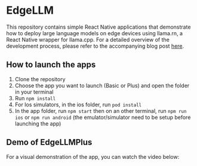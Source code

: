 # EdgeLLM

This repository contains simple React Native applications that demonstrate how to deploy large language models on edge devices using llama.rn, a React Native wrapper for llama.cpp. For a detailed overview of the development process, please refer to the accompanying blog post [here](https://www.example.com).

## How to launch the apps

1. Clone the repository
2. Choose the app you want to launch (Basic or Plus) and open the folder in your terminal
3. Run `npm install` 
4. For Ios simulators, in the ios folder, run `pod install`
5. In the app folder, run `npm start` then on an other terminal, run `npm run ios` or `npm run android` (the emulator/simulator need to be setup before launching the app)

## Demo of EdgeLLMPlus
For a visual demonstration of the app, you can watch the video below:

<!-- <video width="800" controls style="display: block; margin: 0 auto;">
  <source src="https://huggingface.co/datasets/huggingface/documentation-images/resolve/main/blog/llm-inferencen-on-edge/EdgeLLM_demo.mp4" type="video/mp4">
  Your browser does not support the video tag.
</video> -->



